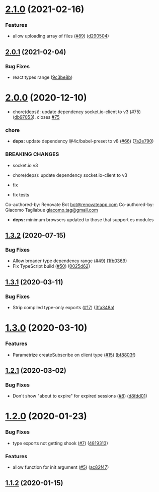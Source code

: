 # [2.1.0](https://github.com/4Catalyzer/relay-network-layer/compare/v2.0.1...v2.1.0) (2021-02-16)


### Features

* allow uploading array of files ([#89](https://github.com/4Catalyzer/relay-network-layer/issues/89)) ([d290504](https://github.com/4Catalyzer/relay-network-layer/commit/d290504bc93ebac4e7e6d7ae99354bd508f35ba5))





## [2.0.1](https://github.com/4Catalyzer/relay-network-layer/compare/v2.0.0...v2.0.1) (2021-02-04)


### Bug Fixes

* react types range ([9c3be8b](https://github.com/4Catalyzer/relay-network-layer/commit/9c3be8b83453ca79a131df6d99c71cfe9510b3fb))





# [2.0.0](https://github.com/4Catalyzer/relay-network-layer/compare/v1.3.2...v2.0.0) (2020-12-10)


* chore(deps)!: update dependency socket.io-client to v3 (#75) ([db97053](https://github.com/4Catalyzer/relay-network-layer/commit/db9705351dbd7ba18b8092438fad676875803daf)), closes [#75](https://github.com/4Catalyzer/relay-network-layer/issues/75)


### chore

* **deps:** update dependency @4c/babel-preset to v8 ([#66](https://github.com/4Catalyzer/relay-network-layer/issues/66)) ([7a2e790](https://github.com/4Catalyzer/relay-network-layer/commit/7a2e7902f9f675d07266630656db2530b9af5389))


### BREAKING CHANGES

* socket.io v3
* chore(deps): update dependency socket.io-client to v3

* fix

* fix tests

Co-authored-by: Renovate Bot <bot@renovateapp.com>
Co-authored-by: Giacomo Tagliabue <giacomo.tag@gmail.com>
* **deps:** minimum browsers updated to those that support es modules 





## [1.3.2](https://github.com/4Catalyzer/relay-network-layer/compare/v1.3.1...v1.3.2) (2020-07-15)


### Bug Fixes

* Allow broader type dependency range ([#49](https://github.com/4Catalyzer/relay-network-layer/issues/49)) ([1fb0369](https://github.com/4Catalyzer/relay-network-layer/commit/1fb0369f9d7f7f336f2c71a4e91329231879117f))
* Fix TypeScript build ([#50](https://github.com/4Catalyzer/relay-network-layer/issues/50)) ([0025d62](https://github.com/4Catalyzer/relay-network-layer/commit/0025d627254b17be561a4767bb43bbdfe847ed7f))





## [1.3.1](https://github.com/4Catalyzer/relay-network-layer/compare/v1.3.0...v1.3.1) (2020-03-11)


### Bug Fixes

* Strip compiled type-only exports ([#17](https://github.com/4Catalyzer/relay-network-layer/issues/17)) ([3fa348a](https://github.com/4Catalyzer/relay-network-layer/commit/3fa348ab1aeec8eeea7048824dcd5553baa653f5))





# [1.3.0](https://github.com/4Catalyzer/relay-network-layer/compare/v1.2.1...v1.3.0) (2020-03-10)


### Features

* Parametrize createSubscribe on client type ([#15](https://github.com/4Catalyzer/relay-network-layer/issues/15)) ([bf8803f](https://github.com/4Catalyzer/relay-network-layer/commit/bf8803f6c470c130a778121d77321e99b09a4e17))





## [1.2.1](https://github.com/4Catalyzer/relay-network-layer/compare/v1.2.0...v1.2.1) (2020-03-02)


### Bug Fixes

* Don't show "about to expire" for expired sessions ([#8](https://github.com/4Catalyzer/relay-network-layer/issues/8)) ([d8fdd01](https://github.com/4Catalyzer/relay-network-layer/commit/d8fdd01))





# [1.2.0](https://github.com/4Catalyzer/relay-network-layer/compare/v1.1.2...v1.2.0) (2020-01-23)


### Bug Fixes

* type exports not getting shook ([#7](https://github.com/4Catalyzer/relay-network-layer/issues/7)) ([4819313](https://github.com/4Catalyzer/relay-network-layer/commit/4819313483030acbff560e18ebb85bfd81164cde))


### Features

* allow function for init argument ([#5](https://github.com/4Catalyzer/relay-network-layer/issues/5)) ([ac82f47](https://github.com/4Catalyzer/relay-network-layer/commit/ac82f47a78310992d0a145beab52eea7563346ef))





## [1.1.2](https://github.com/4Catalyzer/relay-auth/compare/v1.1.1...v1.1.2) (2020-01-15)





